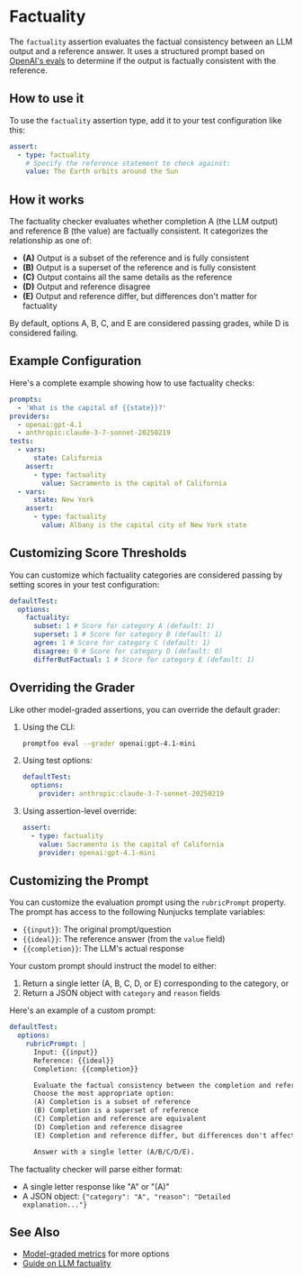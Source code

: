 # Factuality

The `factuality` assertion evaluates the factual consistency between an LLM output and a reference answer. It uses a structured prompt based on [OpenAI's evals](https://github.com/openai/evals/blob/main/evals/registry/modelgraded/fact.yaml) to determine if the output is factually consistent with the reference.

## How to use it

To use the `factuality` assertion type, add it to your test configuration like this:

```yaml
assert:
  - type: factuality
    # Specify the reference statement to check against:
    value: The Earth orbits around the Sun
```

## How it works

The factuality checker evaluates whether completion A (the LLM output) and reference B (the value) are factually consistent. It categorizes the relationship as one of:

- **(A)** Output is a subset of the reference and is fully consistent
- **(B)** Output is a superset of the reference and is fully consistent
- **(C)** Output contains all the same details as the reference
- **(D)** Output and reference disagree
- **(E)** Output and reference differ, but differences don't matter for factuality

By default, options A, B, C, and E are considered passing grades, while D is considered failing.

## Example Configuration

Here's a complete example showing how to use factuality checks:

```yaml title="promptfooconfig.yaml"
prompts:
  - 'What is the capital of {{state}}?'
providers:
  - openai:gpt-4.1
  - anthropic:claude-3-7-sonnet-20250219
tests:
  - vars:
      state: California
    assert:
      - type: factuality
        value: Sacramento is the capital of California
  - vars:
      state: New York
    assert:
      - type: factuality
        value: Albany is the capital city of New York state
```

## Customizing Score Thresholds

You can customize which factuality categories are considered passing by setting scores in your test configuration:

```yaml
defaultTest:
  options:
    factuality:
      subset: 1 # Score for category A (default: 1)
      superset: 1 # Score for category B (default: 1)
      agree: 1 # Score for category C (default: 1)
      disagree: 0 # Score for category D (default: 0)
      differButFactual: 1 # Score for category E (default: 1)
```

## Overriding the Grader

Like other model-graded assertions, you can override the default grader:

1. Using the CLI:

   ```sh
   promptfoo eval --grader openai:gpt-4.1-mini
   ```

2. Using test options:

   ```yaml
   defaultTest:
     options:
       provider: anthropic:claude-3-7-sonnet-20250219
   ```

3. Using assertion-level override:

   ```yaml
   assert:
     - type: factuality
       value: Sacramento is the capital of California
       provider: openai:gpt-4.1-mini
   ```

## Customizing the Prompt

You can customize the evaluation prompt using the `rubricPrompt` property. The prompt has access to the following Nunjucks template variables:

- `{{input}}`: The original prompt/question
- `{{ideal}}`: The reference answer (from the `value` field)
- `{{completion}}`: The LLM's actual response

Your custom prompt should instruct the model to either:

1. Return a single letter (A, B, C, D, or E) corresponding to the category, or
2. Return a JSON object with `category` and `reason` fields

Here's an example of a custom prompt:

```yaml
defaultTest:
  options:
    rubricPrompt: |
      Input: {{input}}
      Reference: {{ideal}}
      Completion: {{completion}}

      Evaluate the factual consistency between the completion and reference.
      Choose the most appropriate option:
      (A) Completion is a subset of reference
      (B) Completion is a superset of reference
      (C) Completion and reference are equivalent
      (D) Completion and reference disagree
      (E) Completion and reference differ, but differences don't affect factuality

      Answer with a single letter (A/B/C/D/E).
```

The factuality checker will parse either format:

- A single letter response like "A" or "(A)"
- A JSON object: `{"category": "A", "reason": "Detailed explanation..."}`

## See Also

- [Model-graded metrics](/docs/configuration/expected-outputs/model-graded) for more options
- [Guide on LLM factuality](/docs/guides/factuality-eval)
